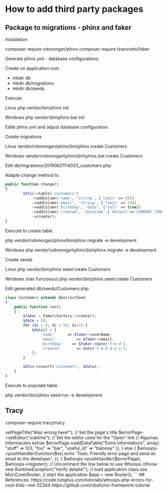 # How to add third party packages

## Package to migrations - phinx and faker

Installation

composer require robmorgan/phinx
composer require fzaninotto/faker

Gererate phinx.yml - database configurations

Create on application root:

- mkdir db
- mkdir db/migrations
- mkdir db/seeds

Execute

Linux
php vendor/bin/phinx init

Windows
php vendor\bin\phinx.bat init

Edite phinx.yml and adjust database configuration.

Create migrations

Linux
vendor/robmorgan/phinx/bin/phinx create Customers

Windows
vendor\robmorgan\phinx\bin\phinx.bat create Customers

Edit db/migrations/20190821114033_customers.php

Adapte change method to:
```php
public function change()
{
		$this->table('customers')
		    ->addColumn('name', 'string', ['limit' => 50])
		    ->addColumn('email', 'string', ['limit' => 50])
		    ->addColumn('birthday', 'date', ['null' => true])
		    ->addColumn('created', 'datetime',['default'=>'CURRENT_TIMESTAMP'])
		    ->create();
}
```
Execute to create table

php vendor/robmorgan/phinx/bin/phinx migrate -e development

Windows
php vendor\robmorgan\phinx\bin\phinx migrate -e development

Create seeds

Linux
php vendor/bin/phinx seed:create Customers

Windows (não funcionou)
php vendor/bin/phinx seed:create Customers

Edit generated db/seeds/Customers.php
```php
class Customers extends AbstractSeed
{
    public function run()
    {
        $faker = Faker\Factory::create();
        $data = [];
        for ($i = 0; $i < 50; $i++) {
            $data[] = [
                'name'      => $faker->userName,
                'email'         => $faker->email,
                'birthday'    => $faker->date('Y-m-d'),
                'created'       => date('Y-m-d H:i:s'),
            ];
        }

        $this->insert('customers', $data);
    }
}
```
Execute to populate table

php vendor/bin/phinx seed:run -e development

## Tracy
composer require tracy/tracy

<?php
require_once 'vendor/autoload.php';

use Tracy\Debugger;

Debugger::enable();

//Mostrar a barra de debug
Debugger::$showBar = true;

https://github.com/nette/tracy


## Error Handler with Whoops

Install

composer require filp/whoops

Configurations to use Whoops:
- Create two development environments using define on config/config.php
- Basic configurations to Whoops on application/bootstrap.php (below)
- If in development environment woops display your error windows


## src/bootstrap.php with whoops suport:
```php
<?php
define('ROOT', dirname(__DIR__) . DIRECTORY_SEPARATOR);
define('APP', ROOT . 'src' . DIRECTORY_SEPARATOR);
require_once ROOT . 'vendor/autoload.php';
require_once APP . 'config/config.php';

/**
* Register the error handler
*/
$whoops = new \Whoops\Run;

if (ENVIRONMENT !== 'production') {
// Configure the PrettyPageHandler:
$errorPage = new Whoops\Handler\PrettyPageHandler();
 
$errorPage->setPageTitle("Also wrong here!"); // Set the page's title
$errorPage->setEditor("sublime");         // Set the editor used for the "Open" link
// Algumas informações extras
$errorPage->addDataTable("Extra Informations", array(
      "stuff"     => 123,
      "foo"       => "bar",
      "useful_id" => "baloney"
));
} else {
    $whoops->pushHandler(function($e){
        echo 'Todo: Friendly error page and send an email to the developer';
    });
}
 
$whoops->pushHandler($errorPage);
$whoops->register();
 
// Uncomment the line below to use Whoops
//throw new RuntimeException("Verify details!");
// load application class
use Mvc\Core\Router;

// start the application
$app = new Router();
```

## References:
https://code.tutsplus.com/tutorials/whoops-php-errors-for-cool-kids--net-32344
https://github.com/ribafs/no-framework-tutorial


